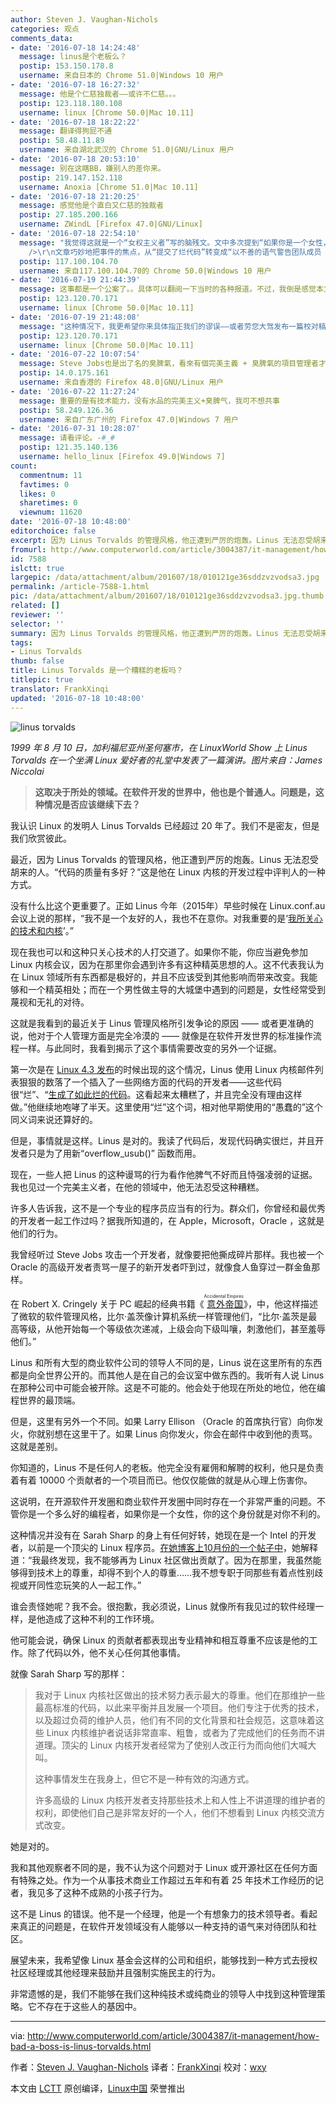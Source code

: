 ```yaml
---
author: Steven J. Vaughan-Nichols
categories: 观点
comments_data:
- date: '2016-07-18 14:24:48'
  message: linus是个老板么？
  postip: 153.150.178.8
  username: 来自日本的 Chrome 51.0|Windows 10 用户
- date: '2016-07-18 16:27:32'
  message: 他是个仁慈独裁者——或许不仁慈。。。
  postip: 123.118.180.108
  username: linux [Chrome 50.0|Mac 10.11]
- date: '2016-07-18 18:22:22'
  message: 翻译得狗屁不通
  postip: 58.48.11.89
  username: 来自湖北武汉的 Chrome 51.0|GNU/Linux 用户
- date: '2016-07-18 20:53:10'
  message: 别在这瞎BB，嫌别人的差你来。
  postip: 219.147.152.118
  username: Anoxia [Chrome 51.0|Mac 10.11]
- date: '2016-07-18 21:20:25'
  message: 感觉他是个直白又仁慈的独裁者
  postip: 27.185.200.166
  username: ZWindL [Firefox 47.0|GNU/Linux]
- date: '2016-07-18 22:54:10'
  message: "我觉得这就是一个“女权主义者”写的脑残文。文中多次提到“如果你是一个女性，你的这个身份就是对你不利的”，这种思想简直有病，你是女性怎么了？就骂不得说不得了是不？就要讲特权了吗？你代码写得烂，你就活该挨骂，忍受不了就退出，谁也不会说你。男性成员也被骂过，不是男女平等吗？怎么的女性就受不了？而不是在这里瞎扯些如果你是女性就咋咋的，我就不信google,微软等企业里没有骂过女员工？<br
    />\r\n文章巧妙地把事件的焦点，从“提交了烂代码”转变成“以不善的语气警告团队成员（还强调了下是个女性）”，真是会转移话题。你不提交烂代"
  postip: 117.100.104.70
  username: 来自117.100.104.70的 Chrome 50.0|Windows 10 用户
- date: '2016-07-19 21:44:39'
  message: 这事都是一个公案了。。具体可以翻阅一下当时的各种报道。不过，我倒是感觉本文作者有偏袒 Linus 的倾向。
  postip: 123.120.70.171
  username: linux [Chrome 50.0|Mac 10.11]
- date: '2016-07-19 21:48:08'
  message: "这种情况下，我更希望你来具体指正我们的谬误——或者劳您大驾发布一篇校对稿。<br />\r\n<br />\r\n对英语来说，我不如对计算机更有把握——这篇我也觉得有些地方有存疑和不确定的地方，只是尽力去做好。我想译者也是这样想的。肯定会有词不达意的地方，因此，希望能切实指正，而不是一句“狗屁不通”就好了。"
  postip: 123.120.70.171
  username: linux [Chrome 50.0|Mac 10.11]
- date: '2016-07-22 10:07:54'
  message: Steve Jobs也是出了名的臭脾氣，看來有個完美主義 + 臭脾氣的項目管理者才能使手下的project成功
  postip: 14.0.175.161
  username: 来自香港的 Firefox 48.0|GNU/Linux 用户
- date: '2016-07-22 11:27:24'
  message: 重要的是有技术能力，没有水品的完美主义+臭脾气，我可不想共事
  postip: 58.249.126.36
  username: 来自广东广州的 Firefox 47.0|Windows 7 用户
- date: '2016-07-31 10:28:07'
  message: 请看评论。-#_#
  postip: 121.35.140.136
  username: hello_linux [Firefox 49.0|Windows 7]
count:
  commentnum: 11
  favtimes: 0
  likes: 0
  sharetimes: 0
  viewnum: 11620
date: '2016-07-18 10:48:00'
editorchoice: false
excerpt: 因为 Linus Torvalds 的管理风格，他正遭到严厉的炮轰。Linus 无法忍受胡来的人。“代码的质量有多好？”这是他在 Linux 内核的开发过程中评判人的一种方式。
fromurl: http://www.computerworld.com/article/3004387/it-management/how-bad-a-boss-is-linus-torvalds.html
id: 7588
islctt: true
largepic: /data/attachment/album/201607/18/010121ge36sddzvzvodsa3.jpg
permalink: /article-7588-1.html
pic: /data/attachment/album/201607/18/010121ge36sddzvzvodsa3.jpg.thumb.jpg
related: []
reviewer: ''
selector: ''
summary: 因为 Linus Torvalds 的管理风格，他正遭到严厉的炮轰。Linus 无法忍受胡来的人。“代码的质量有多好？”这是他在 Linux 内核的开发过程中评判人的一种方式。
tags:
- Linus Torvalds
thumb: false
title: Linus Torvalds 是一个糟糕的老板吗？
titlepic: true
translator: FrankXinqi
updated: '2016-07-18 10:48:00'
---
```


![linus torvalds](/data/attachment/album/201607/18/010121ge36sddzvzvodsa3.jpg)


*1999 年 8 月 10 日，加利福尼亚州圣何塞市，在 LinuxWorld Show 上 Linus Torvalds 在一个坐满 Linux 爱好者的礼堂中发表了一篇演讲。图片来自：James Niccolai*



> 
> **这取决于所处的领域。在软件开发的世界中，他也是个普通人。问题是，这种情况是否应该继续下去？**
> 
> 
> 


我认识 Linux 的发明人 Linus Torvalds 已经超过 20 年了。我们不是密友，但是我们欣赏彼此。


最近，因为 Linus Torvalds 的管理风格，他正遭到严厉的炮轰。Linus 无法忍受胡来的人。“代码的质量有多好？”这是他在 Linux 内核的开发过程中评判人的一种方式。


没有什么比这个更重要了。正如 Linus 今年（2015年）早些时候在 Linux.conf.au 会议上说的那样，“我不是一个友好的人，我也不在意你。对我重要的是‘[我所关心的技术和内核](http://www.computerworld.com/article/2874475/linus-torvalds-diversity-gaffe-brings-out-the-best-and-worst-of-the-open-source-world.html)’。”


现在我也可以和这种只关心技术的人打交道了。如果你不能，你应当避免参加 Linux 内核会议，因为在那里你会遇到许多有这种精英思想的人。这不代表我认为在 Linux 领域所有东西都是极好的，并且不应该受到其他影响而带来改变。我能够和一个精英相处；而在一个男性做主导的大城堡中遇到的问题是，女性经常受到蔑视和无礼的对待。


这就是我看到的最近关于 Linus 管理风格所引发争论的原因 —— 或者更准确的说，他对于个人管理方面是完全冷漠的 —— 就像是在软件开发世界的标准操作流程一样。与此同时，我看到揭示了这个事情需要改变的另外一个证据。


第一次是在 [Linux 4.3 发布](http://www.zdnet.com/article/linux-4-3-released-after-linus-torvalds-scraps-brain-damage-code/)的时候出现的这个情况，Linus 使用 Linux 内核邮件列表狠狠的数落了一个插入了一些网络方面的代码的开发者——这些代码很“烂”、“[生成了如此烂的代码](http://lkml.iu.edu/hypermail/linux/kernel/1510.3/02866.html)。这看起来太糟糕了，并且完全没有理由这样做。”他继续地咆哮了半天。这里使用“烂”这个词，相对他早期使用的“愚蠢的”这个同义词来说还算好的。


但是，事情就是这样。Linus 是对的。我读了代码后，发现代码确实很烂，并且开发者只是为了用新“overflow\_usub()” 函数而用。


现在，一些人把 Linus 的这种谩骂的行为看作他脾气不好而且恃强凌弱的证据。我也见过一个完美主义者，在他的领域中，他无法忍受这种糟糕。


许多人告诉我，这不是一个专业的程序员应当有的行为。群众们，你曾经和最优秀的开发者一起工作过吗？据我所知道的，在 Apple，Microsoft，Oracle ，这就是他们的行为。


我曾经听过 Steve Jobs 攻击一个开发者，就像要把他撕成碎片那样。我也被一个 Oracle 的高级开发者责骂一屋子的新开发者吓到过，就像食人鱼穿过一群金鱼那样。


在 Robert X. Cringely 关于 PC 崛起的经典书籍《<ruby> <a href="https://www.amazon.cn/Accidental-Empires-Cringely-Robert-X/dp/0887308554/479-5308016-9671450?ie=UTF8&amp;qid=1447101469&amp;ref_=sr_1_1&amp;tag=geo-23">  意外帝国 </a> <rp>  （ </rp> <rt>  Accidental Empires </rt> <rp>  ） </rp></ruby>》，中，他这样描述了微软的软件管理风格，比尔·盖茨像计算机系统一样管理他们，“比尔·盖茨是最高等级，从他开始每一个等级依次递减，上级会向下级叫嚷，刺激他们，甚至羞辱他们。”


Linus 和所有大型的商业软件公司的领导人不同的是，Linus 说在这里所有的东西都是向全世界公开的。而其他人是在自己的会议室中做东西的。我听有人说 Linus 在那种公司中可能会被开除。这是不可能的。他会处于他现在所处的地位，他在编程世界的最顶端。


但是，这里有另外一个不同。如果 Larry Ellison （Oracle 的首席执行官）向你发火，你就别想在这里干了。如果 Linus 向你发火，你会在邮件中收到他的责骂。这就是差别。


你知道的，Linus 不是任何人的老板。他完全没有雇佣和解聘的权利，他只是负责着有着 10000 个贡献者的一个项目而已。他仅仅能做的就是从心理上伤害你。


这说明，在开源软件开发圈和商业软件开发圈中同时存在一个非常严重的问题。不管你是一个多么好的编程者，如果你是一个女性，你的这个身份就是对你不利的。


这种情况并没有在 Sarah Sharp 的身上有任何好转，她现在是一个 Intel 的开发者，以前是一个顶尖的 Linux 程序员。[在她博客上10月份的一个帖子中](http://sarah.thesharps.us/2015/10/05/closing-a-door/)，她解释道：“我最终发现，我不能够再为 Linux 社区做出贡献了。因为在那里，我虽然能够得到技术上的尊重，却得不到个人的尊重……我不想专职于同那些有着点性别歧视或开同性恋玩笑的人一起工作。”


谁会责怪她呢？我不会。很抱歉，我必须说，Linus 就像所有我见过的软件经理一样，是他造成了这种不利的工作环境。


他可能会说，确保 Linux 的贡献者都表现出专业精神和相互尊重不应该是他的工作。除了代码以外，他不关心任何其他事情。


就像 Sarah Sharp 写的那样：



> 
> 我对于 Linux 内核社区做出的技术努力表示最大的尊重。他们在那维护一些最高标准的代码，以此来平衡并且发展一个项目。他们专注于优秀的技术，以及超过负荷的维护人员，他们有不同的文化背景和社会规范，这意味着这些 Linux 内核维护者说话非常直率、粗鲁，或者为了完成他们的任务而不讲道理。顶尖的 Linux 内核开发者经常为了使别人改正行为而向他们大喊大叫。
> 
> 
> 这种事情发生在我身上，但它不是一种有效的沟通方式。
> 
> 
> 许多高级的 Linux 内核开发者支持那些技术上和人性上不讲道理的维护者的权利，即使他们自己是非常友好的一个人，他们不想看到 Linux 内核交流方式改变。
> 
> 
> 


她是对的。


我和其他观察者不同的是，我不认为这个问题对于 Linux 或开源社区在任何方面有特殊之处。作为一个从事技术商业工作超过五年和有着 25 年技术工作经历的记者，我见多了这种不成熟的小孩子行为。


这不是 Linus 的错误。他不是一个经理，他是一个有想象力的技术领导者。看起来真正的问题是，在软件开发领域没有人能够以一种支持的语气来对待团队和社区。


展望未来，我希望像 Linux 基金会这样的公司和组织，能够找到一种方式去授权社区经理或其他经理来鼓励并且强制实施民主的行为。


非常遗憾的是，我们不能够在我们这种纯技术或纯商业的领导人中找到这种管理策略。它不存在于这些人的基因中。




---


via: <http://www.computerworld.com/article/3004387/it-management/how-bad-a-boss-is-linus-torvalds.html>


作者：[Steven J. Vaughan-Nichols](http://www.computerworld.com/author/Steven-J.-Vaughan_Nichols/) 译者：[FrankXinqi](https://github.com/FrankXinqi) 校对：[wxy](https://github.com/wxy)


本文由 [LCTT](https://github.com/LCTT/TranslateProject) 原创编译，[Linux中国](https://linux.cn/) 荣誉推出